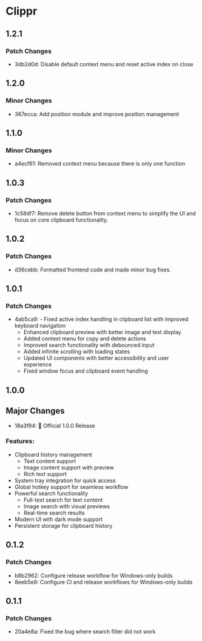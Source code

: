 # Clippr

## 1.2.1

### Patch Changes

- 3db2d0d: Disable default context menu and reset active index on close

## 1.2.0

### Minor Changes

- 367ecca: Add position module and improve position management

## 1.1.0

### Minor Changes

- a4ecf61: Removed context menu because there is only one function

## 1.0.3

### Patch Changes

- 1c58df7: Remove delete button from context menu to simplify the UI and focus on core clipboard functionality.

## 1.0.2

### Patch Changes

- d36cebb: Formatted frontend code and made minor bug fixes.

## 1.0.1

### Patch Changes

- 4ab5ca9: - Fixed active index handling in clipboard list with improved keyboard navigation
  - Enhanced clipboard preview with better image and text display
  - Added context menu for copy and delete actions
  - Improved search functionality with debounced input
  - Added infinite scrolling with loading states
  - Updated UI components with better accessibility and user experience
  - Fixed window focus and clipboard event handling

## 1.0.0

## Major Changes

- 18a3f94: 🎉 Official 1.0.0 Release

### Features:

- Clipboard history management
  - Text content support
  - Image content support with preview
  - Rich text support
- System tray integration for quick access
- Global hotkey support for seamless workflow
- Powerful search functionality
  - Full-text search for text content
  - Image search with visual previews
  - Real-time search results
- Modern UI with dark mode support
- Persistent storage for clipboard history

## 0.1.2

### Patch Changes

- b8b2962: Configure release workflow for Windows-only builds
- 8eeb5e9: Configure CI and release workflows for Windows-only builds

## 0.1.1

### Patch Changes

- 20a4e8a: Fixed the bug where search filter did not work
